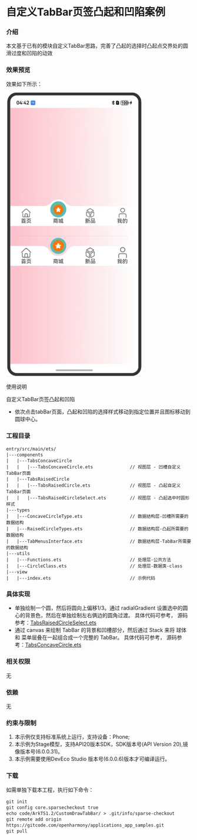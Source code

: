 # 自定义TabBar页签凸起和凹陷案例

### 介绍

本文基于已有的模块自定义TabBar思路，完善了凸起的选择时凸起点交界处的圆滑过度和凹陷的动效

### 效果预览

效果如下所示：

![sample.png](entry/src/main/resources/base/media/sample.png)

使用说明

自定义TabBar页签凸起和凹陷
* 依次点击tabBar页面，凸起和凹陷的选择样式移动到指定位置并且图标移动到圆球中心。

### 工程目录

```
entry/src/main/ets/
|---components
|   |---TabsConcaveCircle
|   |   |---TabsConcaveCircle.ets              // 视图层 - 凹槽自定义TabBar页面
|   |---TabsRaisedCircle
|   |   |---TabsRaisedCircle.ets               // 视图层 - 凸起自定义TabBar页面
|   |   |---TabsRaisedCircleSelect.ets         // 视图层 - 凸起选中时圆形样式
|---types
|   |---ConcaveCircleType.ets                  // 数据结构层-凹槽所需要的数据结构
|   |---RaisedCircleTypes.ets                  // 数据结构层-凸起所需要的数据结构
|   |---TabMenusInterface.ets                  // 数据结构层-TabBar所需要的数据结构
|---utils
|   |---Functions.ets                          // 处理层-公共方法
|   |---CircleClass.ets                        // 处理层-数据类-class
|---view
|   |---index.ets                              // 示例代码
```

### 具体实现

* 单独绘制一个圆，然后将圆向上偏移1/3。通过 radialGradient 设置选中的圆心的背景色，然后在单独绘制左右俩边的圆角过渡。 具体代码可参考，
源码参考：[TabsRaisedCircleSelect.ets](entry/src/main/ets/components/tabsRaisedCircle/TabsRaisedCircleSelect.ets)
* 通过 canvas 来绘制 TabBar 的背景和凹槽部分，然后通过 Stack 来将 球体 和 菜单层叠在一起组合成一个完整的 TabBar。 具体代码可参考，
  源码参考：[TabsConcaveCircle.ets](entry/src/main/ets/components/tabsConcaveCircle/TabsConcaveCircle.ets)

### 相关权限

无

### 依赖

无

### 约束与限制

1. 本示例仅支持标准系统上运行，支持设备：Phone;
2. 本示例为Stage模型，支持API20版本SDK，SDK版本号(API Version 20),镜像版本号(6.0.0.31)。
3. 本示例需要使用DevEco Studio 版本号(6.0.0.6)版本才可编译运行。

### 下载

如需单独下载本工程，执行如下命令：

```
git init
git config core.sparsecheckout true
echo code/ArkTS1.2/CustomDrawTabBar/ > .git/info/sparse-checkout
git remote add origin https://gitcode.com/openharmony/applications_app_samples.git
git pull
```